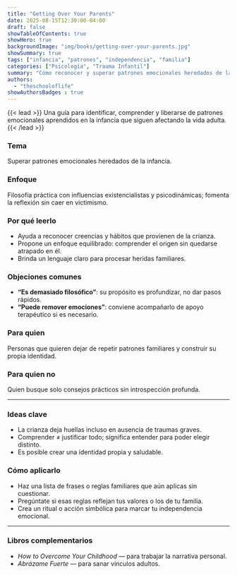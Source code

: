 ```yaml
---
title: "Getting Over Your Parents"
date: 2025-08-15T12:30:00-04:00
draft: false
showTableOfContents: true
showHero: true
backgroundImage: "img/books/getting-over-your-parents.jpg"
showSummary: true
tags: ["infancia", "patrones", "independencia", "familia"]
categories: ["Psicología", "Trauma Infantil"]
summary: "Cómo reconocer y superar patrones emocionales heredados de la familia de origen."
authors:
  - "theschooloflife"
showAuthorsBadges : true
---
```


{{< lead >}}
Una guía para identificar, comprender y liberarse de patrones emocionales aprendidos en la infancia que siguen afectando la vida adulta.
{{< /lead >}}

### Tema
Superar patrones emocionales heredados de la infancia.

### Enfoque
Filosofía práctica con influencias existencialistas y psicodinámicas; fomenta la reflexión sin caer en victimismo.

### Por qué leerlo
* Ayuda a reconocer creencias y hábitos que provienen de la crianza.
* Propone un enfoque equilibrado: comprender el origen sin quedarse atrapado en él.
* Brinda un lenguaje claro para procesar heridas familiares.

### Objeciones comunes
- **“Es demasiado filosófico”**: su propósito es profundizar, no dar pasos rápidos.
- **“Puede remover emociones”**: conviene acompañarlo de apoyo terapéutico si es necesario.

### Para quien
Personas que quieren dejar de repetir patrones familiares y construir su propia identidad.

### Para quien no
Quien busque solo consejos prácticos sin introspección profunda.

---

### Ideas clave
- La crianza deja huellas incluso en ausencia de traumas graves.
- Comprender ≠ justificar todo; significa entender para poder elegir distinto.
- Es posible crear una identidad propia y saludable.

### Cómo aplicarlo
- Haz una lista de frases o reglas familiares que aún aplicas sin cuestionar.
- Pregúntate si esas reglas reflejan tus valores o los de tu familia.
- Crea un ritual o acción simbólica para marcar tu independencia emocional.

---

### Libros complementarios
- *How to Overcome Your Childhood* — para trabajar la narrativa personal.
- *Abrázame Fuerte* — para sanar vínculos adultos.
